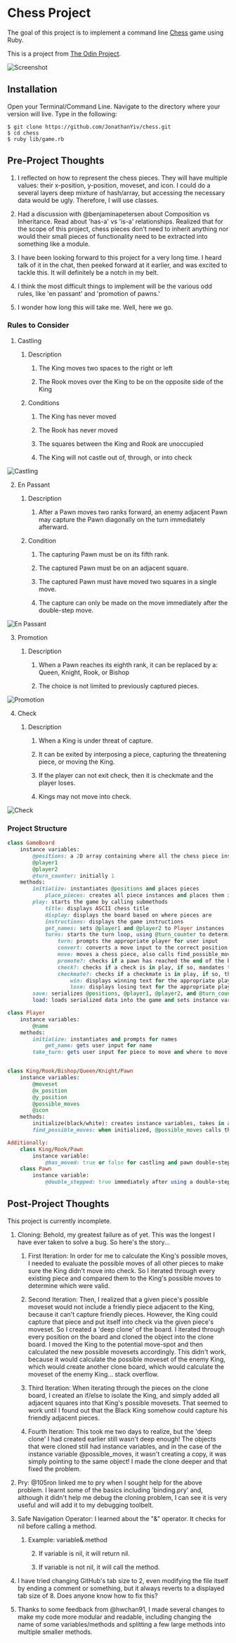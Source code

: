 # Chess Project

The goal of this project is to implement a command line [Chess](https://en.wikipedia.org/wiki/Chess) game using Ruby.

This is a project from [The Odin Project](https://www.theodinproject.com/courses/ruby-programming/lessons/ruby-final-project).

![Screenshot](screenshot.png)

## Installation

Open your Terminal/Command Line. Navigate to the directory where your version will live. Type in the following:

```
$ git clone https://github.com/JonathanYiv/chess.git
$ cd chess
$ ruby lib/game.rb
```

## Pre-Project Thoughts

1. I reflected on how to represent the chess pieces. They will have multiple values: their x-position, y-position, moveset, and icon. I could do a several layers deep mixture of hash/array, but accessing the necessary data would be ugly. Therefore, I will use classes.

2. Had a discussion with @benjaminapetersen about Composition vs Inheritance. Read about 'has-a' vs 'is-a' relationships. Realized that for the scope of this project, chess pieces don't need to inherit anything nor would their small pieces of functionality need to be extracted into something like a module.

3. I have been looking forward to this project for a very long time. I heard talk of it in the chat, then peeked forward at it earlier, and was excited to tackle this. It will definitely be a notch in my belt.

4. I think the most difficult things to implement will be the various odd rules, like 'en passant' and 'promotion of pawns.'

5. I wonder how long this will take me. Well, here we go.

### Rules to Consider

1. Castling

	1. Description

		1. The King moves two spaces to the right or left

		2. The Rook moves over the King to be on the opposite side of the King

	2. Conditions

		1. The King has never moved

		2. The Rook has never moved

		3. The squares between the King and Rook are unoccupied

		4. The King will not castle out of, through, or into check

![Castling](castling.gif)

2. En Passant

	1. Description

		1. After a Pawn moves two ranks forward, an enemy adjacent Pawn may capture the Pawn diagonally on the turn immediately afterward.

	2. Condition

		1. The capturing Pawn must be on its fifth rank.

		2. The captured Pawn must be on an adjacent square.

		3. The captured Pawn must have moved two squares in a single move.

		4. The capture can only be made on the move immediately after the double-step move.

![En Passant](en_passant.gif)

3. Promotion

	1. Description

		1. When a Pawn reaches its eighth rank, it can be replaced by a: Queen, Knight, Rook, or Bishop

		2. The choice is not limited to previously captured pieces.

![Promotion](promotion.jpg)

4. Check

	1. Description

		1. When a King is under threat of capture.

		2. It can be exited by interposing a piece, capturing the threatening piece, or moving the King.

		3. If the player can not exit check, then it is checkmate and the player loses.

		4. Kings may not move into check.

![Check](check.gif)

### Project Structure

```ruby
class GameBoard
	instance variables:
		@positions: a 2D array containing where all the chess piece instances are located
		@player1
		@player2
		@turn_counter: initially 1
	methods:
		initialize: instantiates @positions and places pieces
			place_pieces: creates all piece instances and places them in their default starting state
		play: starts the game by calling submethods
			title: displays ASCII chess title
			display: displays the board based on where pieces are
			instructions: displays the game instructions
			get_names: sets @player1 and @player2 to Player instances
			turns: starts the turn loop, using @turn_counter to determine whose turn it is
				turn: prompts the appropriate player for user input
				convert: converts a move input to the correct position on the @positions 2D array
				move: moves a chess piece, also calls find_possible_moves to update its moveset
				promote?: checks if a pawn has reached the end of the board, if so, prompt the appropriate player to promote it to a queen/knight/rook/bishop
				check?: checks if a check is in play, if so, mandates that the next turn has the player move their king by setting all other @possible_moves to nothing
				checkmate?: checks if a checkmate is in play, if so, the game ends and a player wins
					win: displays winning text for the appropriate player
					lose: displays losing text for the appropriate player
		save: serializes @positions, @player1, @player2, and @turn_counter
		load: loads serialized data into the game and sets instance variables equal to it

class Player
	instance variables:
		@name
	methods:
		initialize: instantiates and prompts for names
			get_name: gets user input for name
		take_turn: gets user input for piece to move and where to move


class King/Rook/Bishop/Queen/Knight/Pawn
	instance variables:
		@moveset
		@x_position
		@y_position
		@possible_moves
		@icon
	methods:
		initialize(black/white): creates instance variables, takes in a parameter to determine icon color
		find_possible_moves: when initialized, @possible_moves calls this to create an array for its value. Is passed in @positions to help calculate

Additionally:
	class King/Rook/Pawn
		instance variable:
			@has_moved: true or false for castling and pawn double-step move
	class Pawn
		instance variable:
			@double_stepped: true immediately after using a double-step move
```

## Post-Project Thoughts

This project is currently incomplete.

1. Cloning: Behold, my greatest failure as of yet. This was the longest I have ever taken to solve a bug. So here's the story...

	1. First Iteration: In order for me to calculate the King's possible moves, I needed to evaluate the possible moves of all other pieces to make sure the King didn't move into check. So I iterated through every existing piece and compared them to the King's possible moves to determine which were valid.

	2. Second Iteration: Then, I realized that a given piece's possible moveset would not include a friendly piece adjacent to the King, because it can't capture friendly pieces. However, the King could capture that piece and put itself into check via the given piece's moveset. So I created a 'deep clone' of the board. I iterated through every position on the board and cloned the object into the clone board. I moved the King to the potential move-spot and then calculated the new possible movesets accordingly. This didn't work, because it would calculate the possible moveset of the enemy King, which would create another clone board, which would calculate the moveset of the enemy King... stack overflow.

	3. Third Iteration: When iterating through the pieces on the clone board, I created an if/else to isolate the King, and simply added all adjacent squares into that King's possible movesets. That seemed to work until I found out that the Black King somehow could capture his friendly adjacent pieces.

	4. Fourth Iteration: This took me two days to realize, but the 'deep clone' I had created earlier still wasn't deep enough! The objects that were cloned still had instance variables, and in the case of the instance variable @possible_moves, it wasn't creating a copy, it was simply pointing to the same object! I made the clone deeper and that fixed the problem.

2. Pry: @105ron linked me to pry when I sought help for the above problem. I learnt some of the basics including 'binding.pry' and, although it didn't help me debug the cloning problem, I can see it is very useful and will add it to my debugging toolbelt.

3. Safe Navigation Operator: I learned about the "&" operator. It checks for nil before calling a method. 

	1. Example: variable&.method

		2. If variable is nil, it will return nil.
	
		3. If variable is not nil, it will call the method.

4. I have tried changing GitHub's tab size to 2, even modifying the file itself by ending a comment or something, but it always reverts to a displayed tab size of 8. Does anyone know how to fix this?

5. Thanks to some feedback from @hwchan91, I made several changes to make my code more modular and readable, including changing the name of some variables/methods and splitting a few large methods into multiple smaller methods.